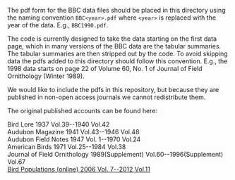The pdf form for the BBC data files should be placed in this directory using the
naming convention `BBC<year>.pdf` where `<year>` is replaced with the year of
the data. E.g., `BBC1990.pdf`.

The code is currently designed to take the data starting on the first data page,
which in many versions of the BBC data are the tabular summaries. The tabular
summaries are then stripped out by the code. To avoid skipping data the pdfs
added to this directory should follow this convention. E.g., the 1998 data
starts on page 22 of Volume 60, No. 1 of Journal of Field Ornithology (Winter
1989).

We would like to include the pdfs in this repository, but because they are
published in non-open access journals we cannot redistribute them.

The original published accounts can be found here:  

Bird Lore 1937 Vol.39--1940 Vol.42  
Audubon Magazine 1941 Vol.43--1946 Vol.48  
Audubon Field Notes 1947 Vol. 1--1970 Vol.24  
American Birds 1971 Vol.25--1984 Vol.38  
Journal of Field Ornithology 1989(Supplement) Vol.60--1996(Supplement) Vol.67  
[Bird Populations (online) 2006 Vol. 7--2012 Vol.11](http://birdpop.org/pages/birdPopulationsJournal.php)
